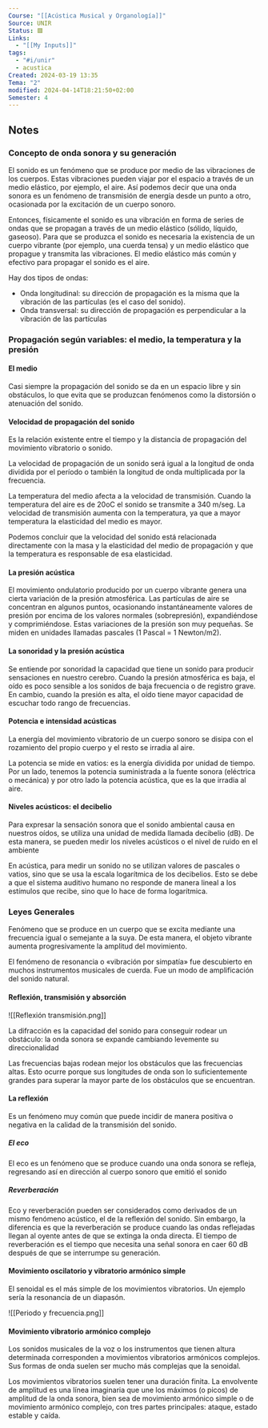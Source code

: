 ```yaml
---
Course: "[[Acústica Musical y Organología]]"
Source: UNIR
Status: 🟥
Links:
  - "[[My Inputs]]"
tags:
  - "#i/unir"
  - acustica
Created: 2024-03-19 13:35
Tema: "2"
modified: 2024-04-14T18:21:50+02:00
Semester: 4
---
```

## Notes

### Concepto de onda sonora y su generación

El sonido es un fenómeno que se produce por medio de las vibraciones de los cuerpos. Estas vibraciones pueden viajar por el espacio a través de un medio elástico, por ejemplo, el aire. Así podemos decir que una onda sonora es un fenómeno de transmisión de energía desde un punto a otro, ocasionada por la excitación de un cuerpo sonoro.

Entonces, físicamente el sonido es una vibración en forma de series de ondas que se propagan a través de un medio elástico (sólido, líquido, gaseoso). Para que se produzca el sonido es necesaria la existencia de un cuerpo vibrante (por ejemplo, una cuerda tensa) y un medio elástico que propague y transmita las vibraciones. El medio elástico más común y efectivo para propagar el sonido es el aire.

Hay dos tipos de ondas:

- Onda longitudinal: su dirección de propagación es la misma que la vibración de las partículas (es el caso del sonido).
- Onda transversal: su dirección de propagación es perpendicular a la vibración de las partículas

### Propagación según variables: el medio, la temperatura y la presión

#### El medio

Casi siempre la propagación del sonido se da en un espacio libre y sin obstáculos, lo que evita que se produzcan fenómenos como la distorsión o atenuación del sonido.

#### Velocidad de propagación del sonido

Es la relación existente entre el tiempo y la distancia de propagación del movimiento vibratorio o sonido.

La velocidad de propagación de un sonido será igual a la longitud de onda dividida por el período o también la longitud de onda multiplicada por la frecuencia.

La temperatura del medio afecta a la velocidad de transmisión. Cuando la temperatura del aire es de 20oC el sonido se transmite a 340 m/seg. La velocidad de transmisión aumenta con la temperatura, ya que a mayor temperatura la elasticidad del medio es mayor.

Podemos concluir que la velocidad del sonido está relacionada directamente con la masa y la elasticidad del medio de propagación y que la temperatura es responsable de esa elasticidad.

#### La presión acústica

El movimiento ondulatorio producido por un cuerpo vibrante genera una cierta variación de la presión atmosférica. Las partículas de aire se concentran en algunos puntos, ocasionando instantáneamente valores de presión por encima de los valores normales (sobrepresión), expandiéndose y comprimiéndose. Estas variaciones de la presión son muy pequeñas. Se miden en unidades llamadas pascales (1 Pascal = 1 Newton/m2).

#### La sonoridad y la presión acústica

Se entiende por sonoridad la capacidad que tiene un sonido para producir sensaciones en nuestro cerebro. Cuando la presión atmosférica es baja, el oído es poco sensible a los sonidos de baja frecuencia o de registro grave. En cambio, cuando la presión es alta, el oído tiene mayor capacidad de escuchar todo rango de frecuencias.

#### Potencia e intensidad acústicas

La energía del movimiento vibratorio de un cuerpo sonoro se disipa con el rozamiento del propio cuerpo y el resto se irradia al aire.

La potencia se mide en vatios: es la energía dividida por unidad de tiempo. Por un lado, tenemos la potencia suministrada a la fuente sonora (eléctrica o mecánica) y por otro lado la potencia acústica, que es la que irradia al aire.

#### Niveles acústicos: el decibelio

Para expresar la sensación sonora que el sonido ambiental causa en nuestros oídos, se utiliza una unidad de medida llamada decibelio (dB). De esta manera, se pueden medir los niveles acústicos o el nivel de ruido en el ambiente

En acústica, para medir un sonido no se utilizan valores de pascales o vatios, sino que se usa la escala logarítmica de los decibelios. Esto se debe a que el sistema auditivo humano no responde de manera lineal a los estímulos que recibe, sino que lo hace de forma logarítmica.

### Leyes Generales

Fenómeno que se produce en un cuerpo que se excita mediante una frecuencia igual o semejante a la suya. De esta manera, el objeto vibrante aumenta progresivamente la amplitud del movimiento.

El fenómeno de resonancia o «vibración por simpatía» fue descubierto en muchos instrumentos musicales de cuerda. Fue un modo de amplificación del sonido natural.

#### Reflexión, transmisión y absorción

![[Reflexión transmisión.png]]

La difracción es la capacidad del sonido para conseguir rodear un obstáculo: la onda sonora se expande cambiando levemente su direccionalidad

Las frecuencias bajas rodean mejor los obstáculos que las frecuencias altas. Esto ocurre porque sus longitudes de onda son lo suficientemente grandes para superar la mayor parte de los obstáculos que se encuentran.

#### La reflexión

Es un fenómeno muy común que puede incidir de manera positiva o negativa en la calidad de la transmisión del sonido.

##### El eco

El eco es un fenómeno que se produce cuando una onda sonora se refleja, regresando así en dirección al cuerpo sonoro que emitió el sonido

##### Reverberación

Eco y reverberación pueden ser considerados como derivados de un mismo fenómeno acústico, el de la reflexión del sonido. Sin embargo, la diferencia es que la reverberación se produce cuando las ondas reflejadas llegan al oyente antes de que se extinga la onda directa. El tiempo de reverberación es el tiempo que necesita una señal sonora en caer 60 dB después de que se interrumpe su generación.

#### Movimiento oscilatorio y vibratorio armónico simple

El senoidal es el más simple de los movimientos vibratorios. Un ejemplo sería la resonancia de un diapasón.

![[Periodo y frecuencia.png]]

#### Movimiento vibratorio armónico complejo

Los sonidos musicales de la voz o los instrumentos que tienen altura determinada corresponden a movimientos vibratorios armónicos complejos. Sus formas de onda suelen ser mucho más complejas que la senoidal.

Los movimientos vibratorios suelen tener una duración finita. La envolvente de amplitud es una línea imaginaria que une los máximos (o picos) de amplitud de la onda sonora, bien sea de movimiento armónico simple o de movimiento armónico complejo, con tres partes principales: ataque, estado estable y caída.






